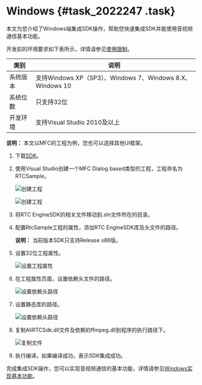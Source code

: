 # Windows {#task_2022247 .task}

本文为您介绍了Windows端集成SDK操作，帮助您快速集成SDK并能使用音视频通信基本功能。

开发前的环境要求如下表所示，详情请参见[使用限制](../../../../cn.zh-CN/产品简介/使用限制.md#)。

|类别|说明|
|--|--|
|系统版本|支持Windows XP（SP3）、Windows 7、Windows 8.X、Windows 10|
|系统位数|只支持32位|
|开发环境|支持Visual Studio 2010及以上|

**说明：** 本文以MFC的工程为例，您也可以选择其他UI框架。

1.  下载[SDK](../../../../cn.zh-CN/SDK参考/SDK下载.md#)。
2.  使用Visual Studio创建一个MFC Dialog based类型的工程，工程命名为RTCSample。 

    ![创建工程](http://static-aliyun-doc.oss-cn-hangzhou.aliyuncs.com/assets/img/1605564/156764622058822_zh-CN.png)

    ![创建工程](http://static-aliyun-doc.oss-cn-hangzhou.aliyuncs.com/assets/img/1605564/156764622058823_zh-CN.png)

3.  将RTC EngineSDK的相关文件移动到.sln文件所在的目录。
4.  配置RtcSample工程的属性，添加RTC EngineSDK库及头文件的路径。 

    **说明：** 当前版本SDK只支持Release x86版。

5.  设置32位工程属性。 

    ![设置工程属性](http://static-aliyun-doc.oss-cn-hangzhou.aliyuncs.com/assets/img/1605564/156764622058824_zh-CN.png)

6.  在工程属性页面，设置依赖头文件的路径。 

    ![设置依赖头路径](http://static-aliyun-doc.oss-cn-hangzhou.aliyuncs.com/assets/img/1605564/156764622058826_zh-CN.png)

7.  设置静态库的路径。 

    ![设置依赖头路径](http://static-aliyun-doc.oss-cn-hangzhou.aliyuncs.com/assets/img/1605564/156764622058827_zh-CN.png)

8.  复制AliRTCSdk.dll文件及依赖的ffmpeg.dll到程序的执行路径下。 

    ![复制文件](http://static-aliyun-doc.oss-cn-hangzhou.aliyuncs.com/assets/img/1605564/156764622058828_zh-CN.png)

9.  执行编译。如果编译成功，表示SDK集成成功。

完成集成SDK操作，您可以实现音视频通信的基本功能，详情请参见[Windows实现基本功能](cn.zh-CN/快速入门/实现基本功能/Windows.md#)。

